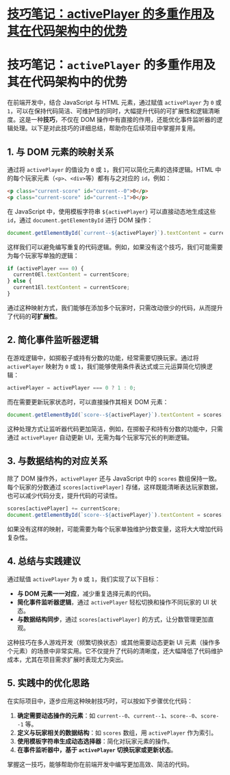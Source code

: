 # [技巧笔记：activePlayer 的多重作用及其在代码架构中的优势](https://github.com/hadleysu/gitblog/issues/21)

# 技巧笔记：`activePlayer` 的多重作用及其在代码架构中的优势

在前端开发中，结合 JavaScript 与 HTML 元素，通过赋值 `activePlayer` 为 `0` 或 `1`，可以在保持代码简洁、可维护性的同时，大幅提升代码的可扩展性和逻辑清晰度。这是一种**技巧**，不仅在 DOM 操作中有直接的作用，还能优化事件监听器的逻辑处理。以下是对此技巧的详细总结，帮助你在后续项目中掌握并复用。

## 1. **与 DOM 元素的映射关系**

通过将 `activePlayer` 的值设为 `0` 或 `1`，我们可以简化元素的选择逻辑。HTML 中的每个玩家元素（`<p>`、`<div>`等）都有与之对应的 `id`，例如：

```html
<p class="current-score" id="current--0">0</p>
<p class="current-score" id="current--1">0</p>
```

在 JavaScript 中，使用模板字符串 `${activePlayer}` 可以直接动态地生成这些 `id`，通过 `document.getElementById` 进行 DOM 操作：

```javascript
document.getElementById(`current--${activePlayer}`).textContent = currentScore;
```

这样我们可以避免编写重复的代码逻辑。例如，如果没有这个技巧，我们可能需要为每个玩家写单独的逻辑：

```javascript
if (activePlayer === 0) {
  current0El.textContent = currentScore;
} else {
  current1El.textContent = currentScore;
}
```

通过这种映射方式，我们能够在添加多个玩家时，只需改动很少的代码，从而提升了代码的**可扩展性**。

## 2. **简化事件监听器逻辑**

在游戏逻辑中，如掷骰子或持有分数的功能，经常需要切换玩家。通过将 `activePlayer` 映射为 `0` 或 `1`，我们能够使用条件表达式或三元运算简化切换逻辑：

```javascript
activePlayer = activePlayer === 0 ? 1 : 0;
```

而在需要更新玩家状态时，可以直接操作其相关 DOM 元素：

```javascript
document.getElementById(`score--${activePlayer}`).textContent = scores[activePlayer];
```

这种处理方式让监听器代码更加简洁，例如，在掷骰子和持有分数的功能中，只需通过 `activePlayer` 自动更新 UI，无需为每个玩家写冗长的判断逻辑。

## 3. **与数据结构的对应关系**

除了 DOM 操作外，`activePlayer` 还与 JavaScript 中的 `scores` 数组保持一致。每个玩家的分数通过 `scores[activePlayer]` 存储，这样既能清晰表达玩家数据，也可以减少代码分支，提升代码的可读性。

```javascript
scores[activePlayer] += currentScore;
document.getElementById(`score--${activePlayer}`).textContent = scores[activePlayer];
```

如果没有这样的映射，可能需要为每个玩家单独维护分数变量，这将大大增加代码复杂性。

## 4. **总结与实践建议**

通过赋值 `activePlayer` 为 `0` 或 `1`，我们实现了以下目标：

- **与 DOM 元素一一对应**，减少重复选择元素的代码。
- **简化事件监听器逻辑**，通过 `activePlayer` 轻松切换和操作不同玩家的 UI 状态。
- **与数据结构同步**，通过 `scores[activePlayer]` 的方式，让分数管理更加直观。

这种技巧在多人游戏开发（频繁切换状态）或其他需要动态更新 UI 元素（操作多个元素）的场景中非常实用。它不仅提升了代码的清晰度，还大幅降低了代码维护成本，尤其在项目需求扩展时表现尤为突出。

## 5. **实践中的优化思路**

在实际项目中，逐步应用这种映射技巧时，可以按如下步骤优化代码：

1. **确定需要动态操作的元素**：如 `current--0`、`current--1`、`score--0`、`score--1` 等。
2. **定义与玩家相关的数据结构**：如 `scores` 数组，用 `activePlayer` 作为索引。
3. **使用模板字符串生成动态选择器**：简化对玩家元素的操作。
4. **在事件监听器中，基于 `activePlayer` 切换玩家或更新状态**。

掌握这一技巧，能够帮助你在前端开发中编写更加高效、简洁的代码。
